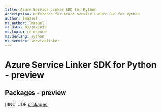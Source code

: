 ```yaml
---
title: Azure Service Linker SDK for Python
description: Reference for Azure Service Linker SDK for Python
author: lmazuel
ms.author: lmazuel
ms.data: 03/20/2023
ms.topic: reference
ms.devlang: python
ms.service: servicelinker
---
```

# Azure Service Linker SDK for Python - preview
## Packages - preview
[!INCLUDE [packages](service-linker-index.md)]